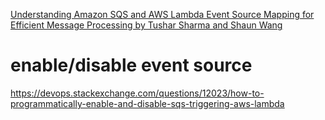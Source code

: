 
[Understanding Amazon SQS and AWS Lambda Event Source Mapping for Efficient Message Processing by Tushar Sharma and Shaun Wang](https://aws.amazon.com/blogs/apn/understanding-amazon-sqs-and-aws-lambda-event-source-mapping-for-efficient-message-processing/)

# enable/disable event source

https://devops.stackexchange.com/questions/12023/how-to-programmatically-enable-and-disable-sqs-triggering-aws-lambda